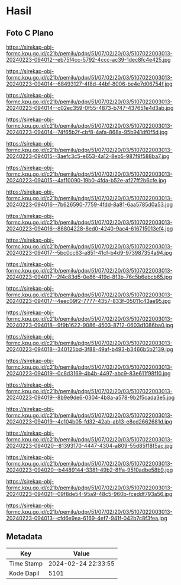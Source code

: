 # Hasil

## Foto C Plano

https://sirekap-obj-formc.kpu.go.id/c21b/pemilu/pdpr/51/07/02/20/03/5107022003013-20240223-094012--eb75f4cc-5792-4ccc-ac39-1dec8fc4e425.jpg

https://sirekap-obj-formc.kpu.go.id/c21b/pemilu/pdpr/51/07/02/20/03/5107022003013-20240223-094014--68493127-4f8d-44bf-8006-be4e7d06754f.jpg

https://sirekap-obj-formc.kpu.go.id/c21b/pemilu/pdpr/51/07/02/20/03/5107022003013-20240223-094014--c02ec359-0f55-4873-b747-437651e4d3ab.jpg

https://sirekap-obj-formc.kpu.go.id/c21b/pemilu/pdpr/51/07/02/20/03/5107022003013-20240223-094014--74f65b2f-cbf8-4afa-868a-95b941df0f5d.jpg

https://sirekap-obj-formc.kpu.go.id/c21b/pemilu/pdpr/51/07/02/20/03/5107022003013-20240223-094015--3aefc3c5-e653-4a12-8eb5-987f9f588ba7.jpg

https://sirekap-obj-formc.kpu.go.id/c21b/pemilu/pdpr/51/07/02/20/03/5107022003013-20240223-094015--4af10090-19b0-4fda-b52e-af27ff2b6cfe.jpg

https://sirekap-obj-formc.kpu.go.id/c21b/pemilu/pdpr/51/07/02/20/03/5107022003013-20240223-094016--7b626590-7759-4fdd-8a81-6aa5785d0a53.jpg

https://sirekap-obj-formc.kpu.go.id/c21b/pemilu/pdpr/51/07/02/20/03/5107022003013-20240223-094016--86804228-8ed0-4240-9ac4-616715013ef4.jpg

https://sirekap-obj-formc.kpu.go.id/c21b/pemilu/pdpr/51/07/02/20/03/5107022003013-20240223-094017--5bc0cc63-a851-41cf-b4d9-973987354a94.jpg

https://sirekap-obj-formc.kpu.go.id/c21b/pemilu/pdpr/51/07/02/20/03/5107022003013-20240223-094017--2f4c83d5-0e86-419d-8f3b-76c5b6ebcb65.jpg

https://sirekap-obj-formc.kpu.go.id/c21b/pemilu/pdpr/51/07/02/20/03/5107022003013-20240223-094017--4eec09f2-7777-4357-833f-05011c43ae95.jpg

https://sirekap-obj-formc.kpu.go.id/c21b/pemilu/pdpr/51/07/02/20/03/5107022003013-20240223-094018--9f9b1622-9086-4503-8712-0603d1086ba0.jpg

https://sirekap-obj-formc.kpu.go.id/c21b/pemilu/pdpr/51/07/02/20/03/5107022003013-20240223-094018--340125bd-3f88-49af-b493-b3466b5b2139.jpg

https://sirekap-obj-formc.kpu.go.id/c21b/pemilu/pdpr/51/07/02/20/03/5107022003013-20240223-094019--0c8d3169-4b4b-4497-abc9-83e611f98f10.jpg

https://sirekap-obj-formc.kpu.go.id/c21b/pemilu/pdpr/51/07/02/20/03/5107022003013-20240223-094019--8b9e9de6-0304-4b8a-a578-9b2f5cada3e5.jpg

https://sirekap-obj-formc.kpu.go.id/c21b/pemilu/pdpr/51/07/02/20/03/5107022003013-20240223-094019--4c104b05-fd32-42ab-ab13-e8cd2662681d.jpg

https://sirekap-obj-formc.kpu.go.id/c21b/pemilu/pdpr/51/07/02/20/03/5107022003013-20240223-094020--81393170-4447-4304-a809-55d85f18f5ac.jpg

https://sirekap-obj-formc.kpu.go.id/c21b/pemilu/pdpr/51/07/02/20/03/5107022003013-20240223-094020--b4489144-3381-49b2-8ffa-9510adbe58b9.jpg

https://sirekap-obj-formc.kpu.go.id/c21b/pemilu/pdpr/51/07/02/20/03/5107022003013-20240223-094021--09f8de54-95a9-48c5-960b-fceddf793a56.jpg

https://sirekap-obj-formc.kpu.go.id/c21b/pemilu/pdpr/51/07/02/20/03/5107022003013-20240223-094013--cfd6e9ea-6169-4ef7-941f-042b7c8f3fea.jpg


## Metadata

| Key        | Value               |
| ---------- | ------------------- |
| Time Stamp | 2024-02-24 22:33:55 |
| Kode Dapil | 5101                |



